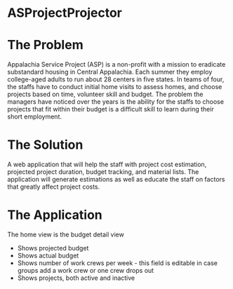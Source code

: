 # ASProjectProjector

# The Problem
   Appalachia Service Project (ASP) is a non-profit with a mission to eradicate substandard housing in Central Appalachia. Each summer they employ college-aged adults to run about 28 centers in five states. In teams of four, the staffs have to conduct initial home visits to assess homes, and choose projects based on time, volunteer skill and budget. The problem the managers have noticed over the years is the ability for the staffs to choose projects that fit within their budget is a difficult skill to learn during their short employment. 

# The Solution
   A web application that will help the staff with project cost estimation, projected project duration, budget tracking, and material lists. The application will generate estimations as well as educate the staff on factors that greatly affect project costs. 

# The Application
The home view is the budget detail view
- Shows projected budget
- Shows actual budget
- Shows number of work crews per week - this field is editable in case groups add a work crew or one crew drops out
- Shows projects, both active and inactive 
